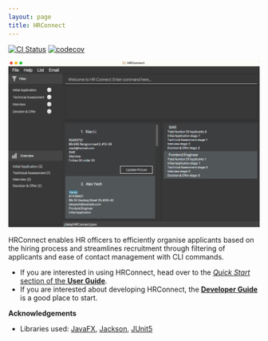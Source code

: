 ```yaml
---
layout: page
title: HRConnect
---
```


[![CI Status](https://github.com/AY2324S2-CS2103-F15-3/tp/actions/workflows/gradle.yml/badge.svg)](https://github.com/se-edu/addressbook-level3/actions)
[![codecov](https://codecov.io/gh/AY2324S2-CS2103-F15-3/tp/graph/badge.svg?token=NYM3SACDB7)](https://codecov.io/gh/AY2324S2-CS2103-F15-3/tp)

![UI](images/Ui.png)

HRConnect enables HR officers to efficiently organise applicants based on the hiring process and streamlines recruitment through filtering of applicants and ease of contact management with CLI commands.

* If you are interested in using HRConnect, head over to the [_Quick Start_ section of the **User Guide**](UserGuide.html#quick-start).
* If you are interested about developing HRConnect, the [**Developer Guide**](DeveloperGuide.html) is a good place to start.


**Acknowledgements**

* Libraries used: [JavaFX](https://openjfx.io/), [Jackson](https://github.com/FasterXML/jackson), [JUnit5](https://github.com/junit-team/junit5)

